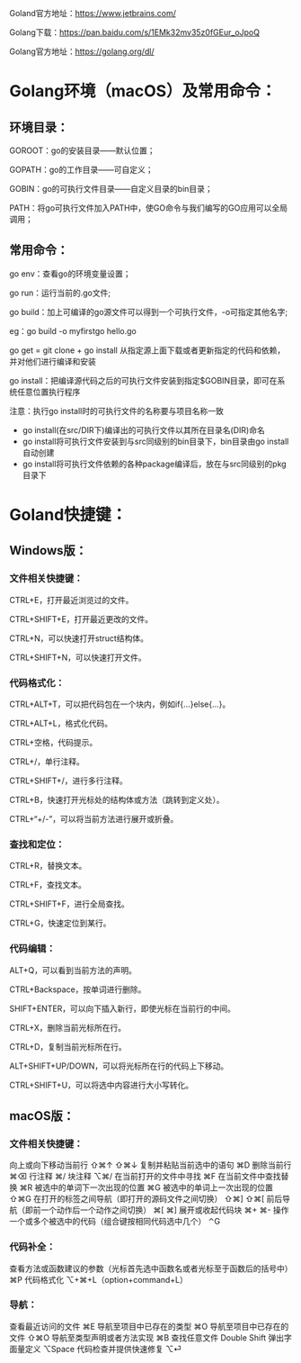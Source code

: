 Goland官方地址：https://www.jetbrains.com/

Golang下载：https://pan.baidu.com/s/1EMk32mv35z0fGEur_oJpoQ

Golang官方地址：https://golang.org/dl/

# Golang环境（macOS）及常用命令：

## 环境目录：

GOROOT：go的安装目录——默认位置；

GOPATH：go的工作目录——可自定义；

GOBIN：go的可执行文件目录——自定义目录的bin目录；

PATH：将go可执行文件加入PATH中，使GO命令与我们编写的GO应用可以全局调用；

## 常用命令：

go env：查看go的环境变量设置；

go run：运行当前的.go文件;

go build：加上可编译的go源文件可以得到一个可执行文件，-o可指定其他名字;

eg：go build -o myfirstgo hello.go

go get = git clone + go install 从指定源上面下载或者更新指定的代码和依赖，并对他们进行编译和安装

go install：把编译源代码之后的可执行文件安装到指定$GOBIN目录，即可在系统任意位置执行程序

注意：执行go install时的可执行文件的名称要与项目名称一致

* go install(在src/DIR下)编译出的可执行文件以其所在目录名(DIR)命名
* go install将可执行文件安装到与src同级别的bin目录下，bin目录由go install自动创建
* go install将可执行文件依赖的各种package编译后，放在与src同级别的pkg目录下
  

# Goland快捷键：

## Windows版：

### 文件相关快捷键：


CTRL+E，打开最近浏览过的文件。

CTRL+SHIFT+E，打开最近更改的文件。  

CTRL+N，可以快速打开struct结构体。  

CTRL+SHIFT+N，可以快速打开文件。

### 代码格式化：


CTRL+ALT+T，可以把代码包在一个块内，例如if{…}else{…}。

CTRL+ALT+L，格式化代码。

CTRL+空格，代码提示。

CTRL+/，单行注释。

CTRL+SHIFT+/，进行多行注释。

CTRL+B，快速打开光标处的结构体或方法（跳转到定义处）。

CTRL+“+/-”，可以将当前方法进行展开或折叠。 

### 查找和定位：


CTRL+R，替换文本。

CTRL+F，查找文本。  

CTRL+SHIFT+F，进行全局查找。

CTRL+G，快速定位到某行。

### 代码编辑：


ALT+Q，可以看到当前方法的声明。

CTRL+Backspace，按单词进行删除。

SHIFT+ENTER，可以向下插入新行，即使光标在当前行的中间。

CTRL+X，删除当前光标所在行。

CTRL+D，复制当前光标所在行。

ALT+SHIFT+UP/DOWN，可以将光标所在行的代码上下移动。

CTRL+SHIFT+U，可以将选中内容进行大小写转化。

## macOS版：

### 文件相关快捷键：

向上或向下移动当前行  ⇧⌘↑ ⇧⌘↓
复制并粘贴当前选中的语句  ⌘D
删除当前行  ⌘⌫
行注释  ⌘/
块注释  ⌥⌘/
在当前打开的文件中寻找  ⌘F
在当前文件中查找替换  ⌘R
被选中的单词下一次出现的位置  ⌘G
被选中的单词上一次出现的位置  ⇧⌘G
在打开的标签之间导航（即打开的源码文件之间切换） ⇧⌘] ⇧⌘[
前后导航（即前一个动作后一个动作之间切换） ⌘[ ⌘]
展开或收起代码块 ⌘+ ⌘-
操作一个或多个被选中的代码（组合键按相同代码选中几个） ⌃G

### 代码补全：

查看方法或函数建议的参数（光标首先选中函数名或者光标至于函数后的括号中） ⌘P
代码格式化 ⌥+⌘+L（option+command+L）

### 导航：

查看最近访问的文件 ⌘E
导航至项目中已存在的类型 ⌘O
导航至项目中已存在的文件 ⇧⌘O
导航至类型声明或者方法实现 ⌘B
查找任意文件 Double Shift
弹出字面量定义 ⌥Space
代码检查并提供快速修复 ⌥⏎
